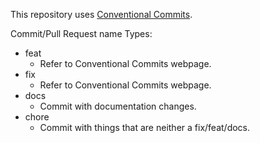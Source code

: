 This repository uses [Conventional Commits](https://www.conventionalcommits.org/en/v1.0.0/).

Commit/Pull Request name Types:

- feat
    - Refer to Conventional Commits webpage.
- fix
    - Refer to Conventional Commits webpage.
- docs
    - Commit with documentation changes.
- chore
    - Commit with things that are neither a fix/feat/docs.
